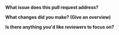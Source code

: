 <!--
Thanks for submitting a pull request to ESLint. Before continuing, please be sure you've read over our guidelines:
http://eslint.org/docs/developer-guide/contributing/pull-requests

Specifically, all pull requests containing code require an **accepted** issue (documentation-only pull requests do not require an issue). If this pull requests contain code, and there isn't yet an issue explaining why you're submitting this pull request, please stop and open a new issue first.

Please answer all questions below.
-->

**What issue does this pull request address?**


**What changes did you make? (Give an overview)**


**Is there anything you'd like reviewers to focus on?**

